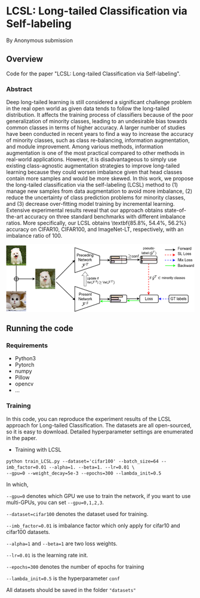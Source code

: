 # LCSL: Long-tailed Classification via Self-labeling

By Anonymous submission

## Overview
Code for the paper "LCSL: Long-tailed Classification via Self-labeling".

### Abstract
Deep long-tailed learning is still considered a significant challenge problem in the real open world as given data tends to follow the long-tailed distribution. It affects the training process of classifiers because of the poor generalization of minority classes, leading to an undesirable bias towards common classes in terms of higher accuracy. A larger number of studies have been conducted in recent years to find a way to increase the accuracy of minority classes, such as class re-balancing, information augmentation, and module improvement. Among various methods, information augmentation is one of the most practical compared to other methods in real-world applications. However, it is disadvantageous to simply use existing class-agnostic augmentation strategies to improve long-tailed learning because they could worsen imbalance given that head classes contain more samples and would be more skewed. In this work, we propose the long-tailed classification via the self-labeling (LCSL) method to (1) manage new samples from data augmentation to avoid more imbalance, (2) reduce the uncertainty of class prediction problems for minority classes, and (3) decrease over-fitting model training by incremental learning. Extensive experimental results reveal that our approach obtains state-of-the-art accuracy on three standard benchmarks with different imbalance ratios. More specifically, our LCSL obtains \textbf{85.8%, 54.4%, 56.2%} accuracy on CIFAR10, CIFAR100, and ImageNet-LT, respectively, with an imbalance ratio of 100. 

<p align="center">
  <img width="800" alt="fig_method" src="model.png">
</p>

## Running the code

### Requirements
- Python3
- Pytorch
- numpy 
- Pillow
- opencv
- ...

### Training

In this code, you can reproduce the experiment results of the LCSL approach for Long-tailed Classification.
The datasets are all open-sourced, so it is easy to download.
Detailed hyperparameter settings are enumerated in the paper.

- Training with LCSL
~~~
python train_LCSL.py --dataset='cifar100' --batch_size=64 --imb_factor=0.01 --alpha=1. --beta=1. --lr=0.01 \
--gpu=0 --weight_decay=5e-3 --epochs=300 --lambda_init=0.5
~~~
In which,

`--gpu=0` denotes which GPU we use to train the network, if you want to use multi-GPUs, you can set `--gpu=0,1,2,3`.

`--dataset=cifar100` denotes the dataset used for training.

`--imb_factor=0.01` is imbalance factor which only apply for cifar10 and cifar100 datasets.

`--alpha=1` and `--beta=1` are two loss weights.

`--lr=0.01` is the learning rate init.

`--epochs=300` denotes the number of epochs for training

`--lambda_init=0.5` is the hyperparameter `conf`

All datasets should be saved in the folder `"datasets"` 
